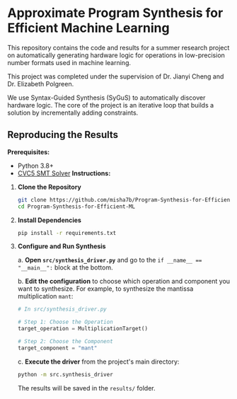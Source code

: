 # Approximate Program Synthesis for Efficient Machine Learning

This repository contains the code and results for a summer research project on automatically generating hardware logic for operations in low-precision number formats used in machine learning.

This project was completed under the supervision of Dr. Jianyi Cheng and Dr. Elizabeth Polgreen.

We use Syntax-Guided Synthesis (SyGuS) to automatically discover hardware logic. The core of the project is an iterative loop that builds a solution by incrementally adding constraints.

## Reproducing the Results

**Prerequisites:**
*   Python 3.8+
*   [CVC5 SMT Solver](https://cvc5.github.io/)
**Instructions:**

1.  **Clone the Repository**
    ```bash
    git clone https://github.com/misha7b/Program-Synthesis-for-Efficient-ML
    cd Program-Synthesis-for-Efficient-ML
    ```

2.  **Install Dependencies**
    ```bash
    pip install -r requirements.txt
    ```

3.  **Configure and Run Synthesis**

    a. **Open `src/synthesis_driver.py`** and go to the `if __name__ == "__main__":` block at the bottom.

    b. **Edit the configuration** to choose which operation and component you want to synthesize. For example, to synthesize the mantissa multiplication `mant`:
    ```python
    # In src/synthesis_driver.py

    # Step 1: Choose the Operation
    target_operation = MultiplicationTarget()

    # Step 2: Choose the Component
    target_component = "mant"
    ```

    c. **Execute the driver** from the project's main directory:
    ```bash
    python -m src.synthesis_driver
    ```
    The results will be saved in the `results/` folder.